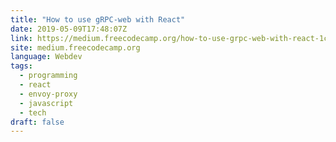 ```yaml
---
title: "How to use gRPC-web with React"
date: 2019-05-09T17:48:07Z
link: https://medium.freecodecamp.org/how-to-use-grpc-web-with-react-1c93feb691b5?source=rss----336d898217ee---4&utm_medium=RSS&utm_source=news.12bit.vn
site: medium.freecodecamp.org
language: Webdev
tags:
  - programming
  - react
  - envoy-proxy
  - javascript
  - tech
draft: false
---
```

